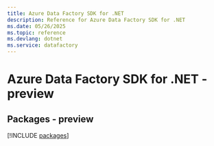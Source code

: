 ```yaml
---
title: Azure Data Factory SDK for .NET
description: Reference for Azure Data Factory SDK for .NET
ms.date: 05/26/2025
ms.topic: reference
ms.devlang: dotnet
ms.service: datafactory
---
```

# Azure Data Factory SDK for .NET - preview
## Packages - preview
[!INCLUDE [packages](data-factory-index.md)]